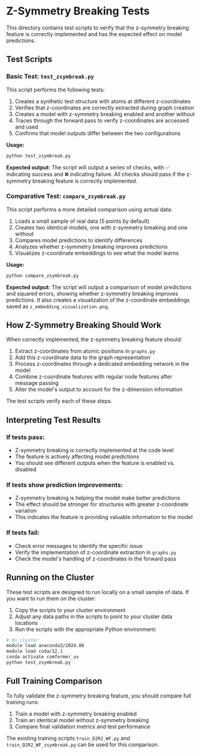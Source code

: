 # Z-Symmetry Breaking Tests

This directory contains test scripts to verify that the z-symmetry breaking feature is correctly implemented and has the expected effect on model predictions.

## Test Scripts

### Basic Test: `test_zsymbreak.py`

This script performs the following tests:

1. Creates a synthetic test structure with atoms at different z-coordinates
2. Verifies that z-coordinates are correctly extracted during graph creation
3. Creates a model with z-symmetry breaking enabled and another without
4. Traces through the forward pass to verify z-coordinates are accessed and used
5. Confirms that model outputs differ between the two configurations

**Usage:**
```bash
python test_zsymbreak.py
```

**Expected output:** The script will output a series of checks, with ✅ indicating success and ❌ indicating failure. All checks should pass if the z-symmetry breaking feature is correctly implemented.

### Comparative Test: `compare_zsymbreak.py`

This script performs a more detailed comparison using actual data:

1. Loads a small sample of real data (5 points by default)
2. Creates two identical models, one with z-symmetry breaking and one without
3. Compares model predictions to identify differences
4. Analyzes whether z-symmetry breaking improves predictions
5. Visualizes z-coordinate embeddings to see what the model learns

**Usage:**
```bash
python compare_zsymbreak.py
```

**Expected output:** The script will output a comparison of model predictions and squared errors, showing whether z-symmetry breaking improves predictions. It also creates a visualization of the z-coordinate embeddings saved as `z_embedding_visualization.png`.

## How Z-Symmetry Breaking Should Work

When correctly implemented, the z-symmetry breaking feature should:

1. Extract z-coordinates from atomic positions in `graphs.py`
2. Add this z-coordinate data to the graph representation
3. Process z-coordinates through a dedicated embedding network in the model
4. Combine z-coordinate features with regular node features after message passing
5. Alter the model's output to account for the z-dimension information

The test scripts verify each of these steps.

## Interpreting Test Results

### If tests pass:
- Z-symmetry breaking is correctly implemented at the code level
- The feature is actively affecting model predictions
- You should see different outputs when the feature is enabled vs. disabled

### If tests show prediction improvements:
- Z-symmetry breaking is helping the model make better predictions
- The effect should be stronger for structures with greater z-coordinate variation
- This indicates the feature is providing valuable information to the model

### If tests fail:
- Check error messages to identify the specific issue
- Verify the implementation of z-coordinate extraction in `graphs.py`
- Check the model's handling of z-coordinates in the forward pass

## Running on the Cluster

These test scripts are designed to run locally on a small sample of data. If you want to run them on the cluster:

1. Copy the scripts to your cluster environment
2. Adjust any data paths in the scripts to point to your cluster data locations
3. Run the scripts with the appropriate Python environment:

```bash
# On cluster
module load anaconda3/2024.06
module load cuda/12.1
conda activate comformer_uv
python test_zsymbreak.py
```

## Full Training Comparison

To fully validate the z-symmetry breaking feature, you should compare full training runs:

1. Train a model with z-symmetry breaking enabled
2. Train an identical model without z-symmetry breaking
3. Compare final validation metrics and test performance

The existing training scripts `train_D2R2_WF.py` and `train_D2R2_WF_zsymbreak.py` can be used for this comparison.